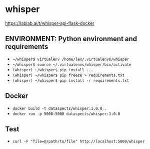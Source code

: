 # whisper

https://lablab.ai/t/whisper-api-flask-docker

## ENVIRONMENT: Python environment and requirements

- `~/whisper$ virtualenv /home/lex/.virtualenvs/whisper`
- `~/whisper$ source ~/.virtualenvs/whisper/bin/activate`
- `(whisper) ~/whisper$ pip install ...`
- `(whisper) ~/whisper$ pip freeze > requirements.txt`
- `(whisper) ~/whisper$ pip install -r requirements.txt`

## Docker

- `docker build -t dataspects/whisper:1.0.0 .`
- `docker run -p 5000:5000 dataspects/whisper:1.0.0`

## Test

- `curl -F "file=@/path/to/file" http://localhost:5000/whisper`
